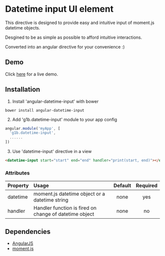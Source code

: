 # Datetime input UI element

This directive is designed to provide easy and intuitive input of moment.js datetime objects.

Desgined to be as simple as possible to afford intuitive interactions.

Converted into an angular directive for your convenience :)

## Demo
Click <a href="https://rawgit.com/g1eb/angular-datetime-input/master/" target="_blank">here</a> for a live demo.

## Installation

1) Install 'angular-datetime-input' with bower

```
bower install angular-datetime-input
```

2) Add 'g1b.datetime-input' module to your app config


```javascript
angular.module('myApp', [
  'g1b.datetime-input',
  ......
])
```

3) Use 'datetime-input' directive in a view

```html
<datetime-input start="start" end="end" handler="print(start, end)"></datetime-input>
```

### Attributes

|Property        | Usage           | Default  | Required |
|:------------- |:-------------|:-----:|:-----:|
| datetime | moment.js datetime object or a datetime string | none | yes |
| handler | Handler function is fired on change of datetime object | none | no |

## Dependencies

* [AngularJS](https://angularjs.org/)
* [moment.js](http://momentjs.com/)
